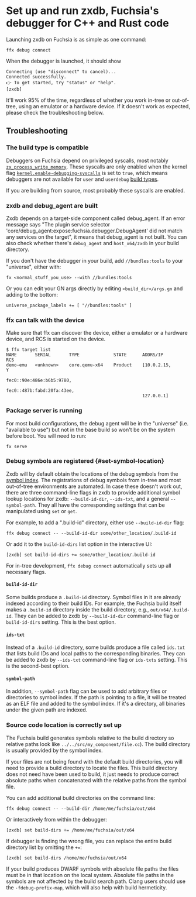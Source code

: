 # Set up and run zxdb, Fuchsia's debugger for C++ and Rust code

Launching zxdb on Fuchsia is as simple as one command:

```posix-terminal
ffx debug connect
```

When the debugger is launched, it should show

```none
Connecting (use "disconnect" to cancel)...
Connected successfully.
👉 To get started, try "status" or "help".
[zxdb]
```

It'll work 95% of the time, regardless of whether you work in-tree or out-of-tree, using an emulator
or a hardware device. If it doesn't work as expected, please check the troubleshooting below.

## Troubleshooting

### The build type is compatible

Debuggers on Fuchsia depend on privileged syscalls, most notably
[`zx_process_write_memory`](/reference/syscalls/process_write_memory.md).
These syscalls are only enabled when the kernel flag
[`kernel.enable-debugging-syscalls`](/gen/boot-options.md#kernelenable-debugging-syscallsbool)
is set to `true`, which means debuggers are not available for `user` and `userdebug`
[build types](/contribute/governance/rfcs/0115_build_types.md).

If you are building from source, most probably these syscalls are enabled.

### zxdb and debug_agent are built

Zxdb depends on a target-side component called debug\_agent.  If an error message says "The plugin
service selector 'core/debug\_agent:expose:fuchsia.debugger.DebugAgent' did not match any services
on the target", it means that debug\_agent is not built.  You can also check whether there's
`debug_agent` and `host_x64/zxdb` in your build directory.

If you don't have the debugger in your build, add `//bundles:tools` to your "universe", either with:

```posix-terminal
fx <normal_stuff_you_use> --with //bundles:tools
```

Or you can edit your GN args directly by editing `<build_dir>/args.gn` and adding to the bottom:

```none
universe_package_labels += [ "//bundles:tools" ]
```

### ffx can talk with the device

Make sure that ffx can discover the device, either a emulator or a hardware device, and
RCS is started on the device.

```
$ ffx target list
NAME       SERIAL       TYPE             STATE      ADDRS/IP                    RCS
demo-emu   <unknown>    core.qemu-x64    Product    [10.0.2.15,                 Y
                                                    fec0::90e:486e:b6b5:9780,
                                                    fec0::487b:fabd:20fa:43ee,
                                                    127.0.0.1]
```

### Package server is running

For most build configurations, the debug agent will be in the "universe" (i.e. "available to use")
but not in the base build so won't be on the system before boot. You will need to run:

```posix-terminal
fx serve
```

### Debug symbols are registered {#set-symbol-location}

Zxdb will by default obtain the locations of the debug symbols from the
[symbol index](/development/sdk/ffx/register-debug-symbols.md).
The registrations of debug symbols from in-tree and most out-of-tree environments are automated.
In case these doesn't work out, there are three command-line flags in zxdb to provide additional
symbol lookup locations for zxdb: `--build-id-dir`, `--ids-txt`, and a general `--symbol-path`.
They all have the corresponding settings that can be manipulated using `set` or `get`.

For example, to add a ".build-id" directory, either use `--build-id-dir` flag:

```posix-terminal
ffx debug connect -- --build-id-dir some/other_location/.build-id
```

Or add it to the `build-id-dirs` list option in the interactive UI:

```none {:.devsite-disable-click-to-copy}
[zxdb] set build-id-dirs += some/other_location/.build-id
```

For in-tree development, `ffx debug connect` automatically sets up all necessary
flags.

#### `build-id-dir`

Some builds produce a `.build-id` directory. Symbol files in it are already indexed according to
their build IDs. For example, the Fuchsia build itself makes a `.build-id` directory inside the
build directory, e.g., `out/x64/.build-id`. They can be added to zxdb by `--build-id-dir`
command-line flag or `build-id-dirs` setting. This is the best option.

#### `ids-txt`

Instead of a `.build-id` directory, some builds produce a file called `ids.txt` that lists build IDs
and local paths to the corresponding binaries. They can be added to zxdb by `--ids-txt` command-line
flag or `ids-txts` setting. This is the second-best option.

#### `symbol-path`

In addition, `--symbol-path` flag can be used to add arbitrary files or directories to symbol index.
If the path is pointing to a file, it will be treated as an ELF file and added to the symbol index.
If it's a directory, all binaries under the given path are indexed.

### Source code location is correctly set up

The Fuchsia build generates symbols relative to the build directory so relative paths look like
`../../src/my_component/file.cc`). The build directory is usually provided by the symbol index.

If your files are not being found with the default build directories, you will need to provide a
build directory to locate the files. This build directory does not need have been used to build, it
just needs to produce correct absolute paths when concatenated with the relative paths from the
symbol file.

You can add additional build directories on the command line:

```posix-terminal
ffx debug connect -- --build-dir /home/me/fuchsia/out/x64
```

Or interactively from within the debugger:

```none
[zxdb] set build-dirs += /home/me/fuchsia/out/x64
```

If debugger is finding the wrong file, you can replace the entire build directory list by omitting
the `+=`:

```none
[zxdb] set build-dirs /home/me/fuchsia/out/x64
```

If your build produces DWARF symbols with absolute file paths the files must be in that location on
the local system. Absolute file paths in the symbols are not affected by the build search path.
Clang users should use the `-fdebug-prefix-map`, which will also help with build hermeticity.
